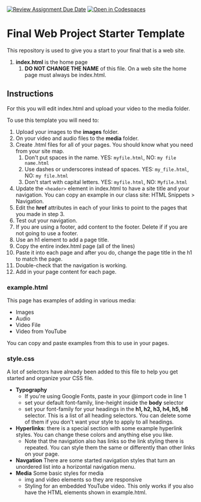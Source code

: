 [![Review Assignment Due Date](https://classroom.github.com/assets/deadline-readme-button-22041afd0340ce965d47ae6ef1cefeee28c7c493a6346c4f15d667ab976d596c.svg)](https://classroom.github.com/a/GeKT2BMh)
[![Open in Codespaces](https://classroom.github.com/assets/launch-codespace-2972f46106e565e64193e422d61a12cf1da4916b45550586e14ef0a7c637dd04.svg)](https://classroom.github.com/open-in-codespaces?assignment_repo_id=17490024)
# Final Web Project Starter Template
This repository is used to give you a start to your final that is a web site. 

1. **index.html** is the home page
    1. **DO NOT CHANGE THE NAME** of this file. On a web site the home page must always be index.html.

## Instructions

For this you will edit index.html and upload your video to the media folder.

To use this template you will need to:

1. Upload your images to the **images** folder.
2. On your video and audio files to the **media** folder.
3. Create .html files for all of your pages. You should know what you need from your site map.
    1. Don't put spaces in the name. YES: `myfile.html`, NO: `my file name.html`
    2. Use dashes or underscores instead of spaces. YES: `my_file.html`, NO: `my file.html`
    3. Don't start with capital letters. YES: `myfile.html`, NO: `Myfile.html`
4. Update the `<header>` element in index.html to have a site title and your navigation. You can copy an example in our class site: HTML Snippets > Navigation.
5. Edit the **href** attributes in each of your links to point to the pages that you made in step 3. 
4. Test out your navigation.
5. If you are using a footer, add content to the footer. Delete if if you are not going to use a footer.
6. Use an h1 element to add a page title.
7. Copy the entire index.html page (all of the lines)
8. Paste it into each page and after you do, change the page title in the h1 to match the page.
9. Double-check that the navigation is working.
10. Add in your page content for each page.

### example.html

This page has examples of adding in various media:

* Images
* Audio
* Video File
* Video from YouTube

You can copy and paste examples from this to use in your pages.

### style.css

A lot of selectors have already been added to this file to help you get started and organize your CSS file.

* **Typography**
    * If you're using Google Fonts, paste in your @import code in line 1
    * set your default font-family, line-height inside the **body** selector
    * set your font-family for your headings in the **h1, h2, h3, h4, h5, h6** selector. This is a list of all heading selectors. You can delete some of them if you don't want your style to apply to all headings.
* **Hyperlinks**: there is a special section with some example hyperlink styles. You can change these colors and anything else you like.
    * Note that the navigation also has links so the link styling there is repeated. You can style them the same or differently than other links on your page.
* **Navgation** There are some started navigation styles that turn an unordered list into a horizontal navigation menu.
* **Media** Some basic styles for media
    * img and video elements so they are responsive
    * Styling for an embedded YouTube video. This only works if you also have the HTML elements shown in example.html.